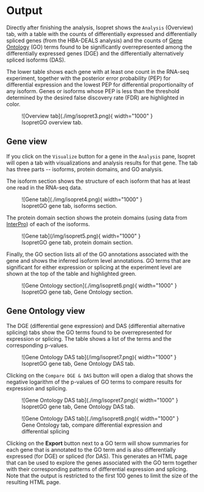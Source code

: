 # Output


Directly after finishing the analysis, Isopret shows the ``Analysis`` (Overview) tab, with a table with
the counts of differentially expressed and differentially spliced genes (from the HBA-DEALS analysis)
and the counts of [Gene Ontology](http://geneontology.org/) (GO) terms found to be significantly
overrepresented among the differentially expressed genes (DGE) and the differentially alternatively spliced
isoforms (DAS).

The lower table shows each gene with at least one count in the RNA-seq experiment, together with the
posterior error probability (PEP) for differential expression and the lowest PEP for differential proportionailty
of any isoform. Genes or isoforms whose PEP is less than the threshold determined by the desired
false discovery rate (FDR) are highlighted in color.



<figure markdown>
![Overview tab](./img/isopret3.png){ width="1000" }
<figcaption>IsopretGO overview tab.
</figcaption>
</figure>




## Gene view


If you click on the ``Visualize`` button for a gene in the ``Analysis`` pane, Isopret will open a tab with visualizations
and analysis results for that gene. The tab has three parts -- isoforms, protein domains, and GO analysis.


The isoform section shows the structure of each isoform that has at least one read in the RNA-seq data.

<figure markdown>
![Gene tab](./img/isopret4.png){ width="1000" }
<figcaption>IsopretGO gene tab, isoforms section.
</figcaption>
</figure>



The protein domain section shows the protein domains (using data from [InterPro](http://www.ebi.ac.uk/interpro/)) of
each of the isoforms.

<figure markdown>
![Gene tab](/img/isopret5.png){ width="1000" }
<figcaption>IsopretGO gene tab, protein domain section.
</figcaption>
</figure>



Finally, the GO section lists all of the GO annotations associated with the gene and shows the inferred isoform level
annotations. GO terms that are significant for either expression or splicing at the experiment level are shown
at the top of the table and highlighted green.


<figure markdown>
![Gene Ontology section](./img/isopret6.png){ width="1000" }
<figcaption>IsopretGO gene tab, Gene Ontology section.
</figcaption>
</figure>



## Gene Ontology view


The DGE (differential gene expression) and DAS (differential alternative splicing) tabs show the GO terms found
to be overrepresented for expression or splicing. The table shows a list of the terms and the corresponding
p-values.

<figure markdown>
![Gene Ontology DAS tab](/img/isopret7.png){ width="1000" }
<figcaption>IsopretGO gene tab, Gene Ontology DAS tab.
</figcaption>
</figure>



Clicking on the ``Compare DGE & DAS`` button will open a dialog that shows the negative logarithm of the p-values
of GO terms to compare results for expression and splicing.

<figure markdown>
![Gene Ontology DAS tab](./img/isopret7.png){ width="1000" }
<figcaption>IsopretGO gene tab, Gene Ontology DAS tab.
</figcaption>
</figure>


<figure markdown>
![Gene Ontology DAS tab](./img/isopret8.png){ width="1000" }
<figcaption>Gene Ontology tab, compare differential expression and differential splicing
</figcaption>
</figure>






Clicking on the **Export** button next to a GO term will show summaries for each gene that is annotated to the GO term
and is also differentially expressed (for DGE) or spliced (for DAS). This generates an HTML page that can be
used to explore the genes associated with the GO term together with their corresponding patterns of differential expression and splicing. Note that the output is restricted to the first 100 genes to limit the size of the resulting HTML page.

